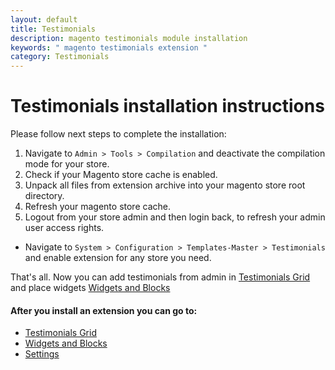 ```yaml
---
layout: default
title: Testimonials
description: magento testimonials module installation
keywords: " magento testimonials extension "
category: Testimonials
---
```


# Testimonials installation instructions

Please follow next steps to complete the installation:

1. Navigate to `Admin > Tools > Compilation` and deactivate the compilation
mode for your store.
2. Check if your Magento store cache is enabled.
3. Unpack all files from extension archive into your magento store root directory.
4. Refresh your magento store cache.
5. Logout from your store admin and then login back, to refresh your admin user
access rights.

* Navigate to `System > Configuration > Templates-Master > Testimonials` and
enable extension for any store you need.

That's all. Now you can add testimonials from admin in [Testimonials Grid][testimonials_grid] and place widgets [Widgets and Blocks][widgets_and_blocks]

#### After you install an extension you can go to:

* [Testimonials Grid][testimonials_grid]
* [Widgets and Blocks][widgets_and_blocks]
* [Settings][settings]

[testimonials_grid]: /m1/testimonials/#testimonials-grid
[widgets_and_blocks]: /m1/testimonials/widgets-and-blocks
[settings]: /m1/testimonials/#settings

